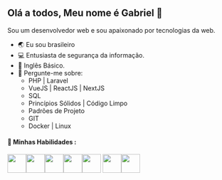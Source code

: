 ## Olá a todos, Meu nome é Gabriel 👋



Sou um desenvolvedor web e sou apaixonado por tecnologias da web.

- 🌏 Eu sou brasileiro 
- 💻 Entusiasta de segurança da informação.
- 📜 Inglês Básico.
- 💬 Pergunte-me sobre:
    - PHP | Laravel
    - VueJS | ReactJS | NextJS
    - SQL
    - Princípios Sólidos | Código Limpo
    - Padrões de Projeto
    - GIT
    - Docker | Linux
      
#### 🚀 Minhas Habilidades :
<img src="https://img.icons8.com/?size=512&id=qcPZJD5DNDto&format=png" width="42px"><img src="https://img.icons8.com/?size=120&id=UG5EO81XNkPs&format=png" width="42px"><img src="https://img.icons8.com/fluency/256/javascript.png"  width="42px"><img src="https://img.icons8.com/fluency/256/node-js.png"  width="42px"><img src="https://img.icons8.com/external-others-amoghdesign/256/external-react-native-soleicons-fill-vol-1-others-amoghdesign.png"  width="42px">
<img src="https://img.icons8.com/?size=512&id=JRnxU7ZWP4mi&format=png" width="42px"><img src="https://img.icons8.com/?size=512&id=20906&format=png" width="42px">
